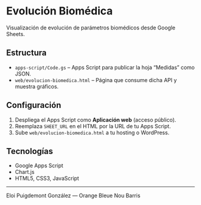 # Evolución Biomédica

Visualización de evolución de parámetros biomédicos desde Google Sheets.

## Estructura

- `apps-script/Code.gs` – Apps Script para publicar la hoja “Medidas” como JSON.
- `web/evolucion-biomedica.html` – Página que consume dicha API y muestra gráficos.

## Configuración

1. Despliega el Apps Script como **Aplicación web** (acceso público).
2. Reemplaza `SHEET_URL` en el HTML por la URL de tu Apps Script.
3. Sube `web/evolucion-biomedica.html` a tu hosting o WordPress.

## Tecnologías

- Google Apps Script
- Chart.js
- HTML5, CSS3, JavaScript

---
Eloi Puigdemont González — Orange Bleue Nou Barris  
